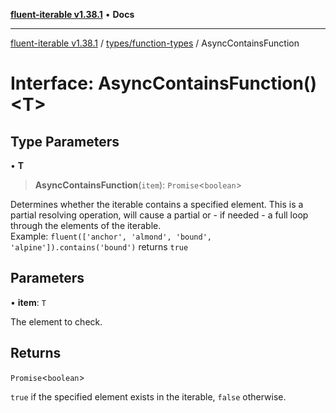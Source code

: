 [**fluent-iterable v1.38.1**](../../../README.md) • **Docs**

***

[fluent-iterable v1.38.1](../../../README.md) / [types/function-types](../README.md) / AsyncContainsFunction

# Interface: AsyncContainsFunction()\<T\>

## Type Parameters

• **T**

> **AsyncContainsFunction**(`item`): `Promise`\<`boolean`\>

Determines whether the iterable contains a specified element. This is a partial resolving operation, will cause a partial or - if needed - a full loop through the elements of the iterable.<br>
  Example: `fluent(['anchor', 'almond', 'bound', 'alpine']).contains('bound')` returns `true`

## Parameters

• **item**: `T`

The element to check.

## Returns

`Promise`\<`boolean`\>

`true` if the specified element exists in the iterable, `false` otherwise.
